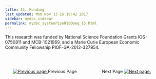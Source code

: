 ```yaml
---
title: 15. Funding
last_updated: Mon Nov 13 16:18:42 2017
sidebar: mydoc_sidebar
permalink: mydoc_systemPipeRIBOseq_15.html
---
```

This research was funded by National Science Foundation Grants IOS-0750811 and
MCB-1021969, and a Marie Curie European Economic Community Fellowship
PIOF-GA-2012-327954.

<br><br><center><a href="mydoc_systemPipeRIBOseq_14.html"><img src="images/left_arrow.png" alt="Previous page."></a>Previous Page &nbsp; &nbsp; &nbsp; &nbsp; &nbsp; &nbsp; &nbsp; &nbsp; &nbsp; &nbsp; Next Page
<a href="mydoc_systemPipeRIBOseq_16.html"><img src="images/right_arrow.png" alt="Next page."></a></center>
